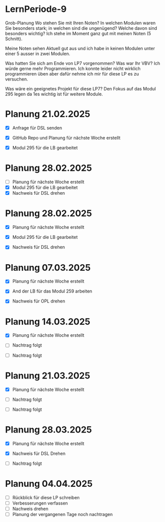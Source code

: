 # LernPeriode-9


Grob-Planung Wo stehen Sie mit Ihren Noten? In welchen Modulen waren Sie besonders stark; in welchen sind die ungenügend? Welche davon sind besonders wichtig? Ich stehe im Moment ganz gut mit meinen Noten (5 Schnitt).

Meine Noten sehen Aktuell gut aus und ich habe in keinen Modulen unter einer 5 ausser in zwei Modulen.

Was hatten Sie sich am Ende von LP7 vorgenommen? Was war Ihr VBV? Ich würde gerne mehr Programmieren. Ich konnte leider nicht wirklich programmieren üben aber dafür nehme ich mir für diese LP es zu versuchen.

Was wäre ein geeignetes Projekt für diese LP7? Den Fokus auf das Modul 295 legen da 1es wichtig ist für weitere Module.


# Planung 21.02.2025
- [x] Anfrage für DSL senden
- [x] GitHub Repo und Planung für nächste Woche erstellt
- [x] Modul 295 für die LB gearbeitet


# Planung 28.02.2025
- [ ] Planung für nächste Woche erstellt
- [x] Modul 295 für die LB gearbeitet
- [x] Nachweis für DSL drehen

# Planung 28.02.2025
- [x] Planung für nächste Woche erstellt
- [x] Modul 295 für die LB gearbeitet
- [x] Nachweis für DSL drehen


# Planung 07.03.2025
- [x] Planung für nächste Woche erstellt
- [x] And der LB für das Modul 259 arbeiten
- [x] Nachweis für OPL drehen


# Planung 14.03.2025
- [x] Planung für nächste Woche erstellt
- [ ] Nachtrag folgt
- [ ] Nachtrag folgt



# Planung 21.03.2025
- [x] Planung für nächste Woche erstellt
- [ ] Nachtrag folgt
- [ ] Nachtrag folgt



# Planung 28.03.2025
- [x] Planung für nächste Woche erstellt
- [x] Nachweis für DSL Drehen
- [ ] Nachtrag folgt



# Planung 04.04.2025
- [ ] Rückblick für diese LP schreiben
- [ ] Verbesserungen verfassen
- [ ] Nachweis drehen
- [ ] Planung der vergangenen Tage noch nachtragen
